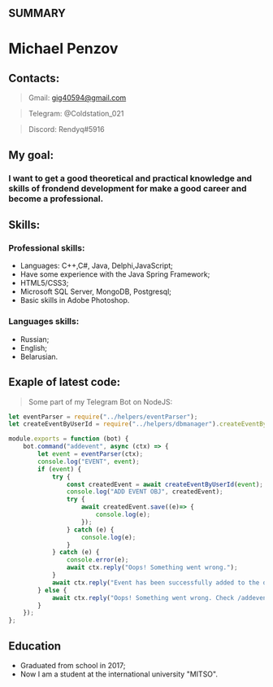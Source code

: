 ## SUMMARY


# Michael Penzov
## Contacts:


> Gmail: gig40594@gmail.com

> Telegram: @Coldstation_021

> Discord: Rendyq#5916

## My goal:

### I want to get a good theoretical and practical knowledge and skills of frondend development for make a good career and become a professional.

## Skills:

### Professional skills:
* Languages: C++,C#, Java, Delphi,JavaScript;
* Have some experience with the Java Spring Framework;
* HTML5/CSS3;
* Microsoft SQL Server, MongoDB, Postgresql;
* Basic skills in Adobe Photoshop.
### Languages skills:
* Russian;
* English;
* Belarusian.
## Exaple of latest code:

>Some part of my Telegram Bot on NodeJS:

```javascript
let eventParser = require("../helpers/eventParser");
let createEventByUserId = require("../helpers/dbmanager").createEventByUserId;

module.exports = function (bot) {
    bot.command("addevent", async (ctx) => {
        let event = eventParser(ctx);
        console.log("EVENT", event);
        if (event) {
            try {
                const createdEvent = await createEventByUserId(event);
                console.log("ADD EVENT OBJ", createdEvent);
                try {
                    await createdEvent.save((e)=> {
                        console.log(e);
                    });
                } catch (e) {
                    console.log(e);
                }
            } catch (e) {
                console.error(e);
                await ctx.reply("Oops! Something went wrong.");
            }
            await ctx.reply("Event has been successfully added to the database.");
        } else {
            await ctx.reply("Oops! Something went wrong. Check /addevent command example message to be used.");
        }
    });
};
```
## Education
* Graduated from school in 2017;
* Now I am a student at the international university "MITSO".